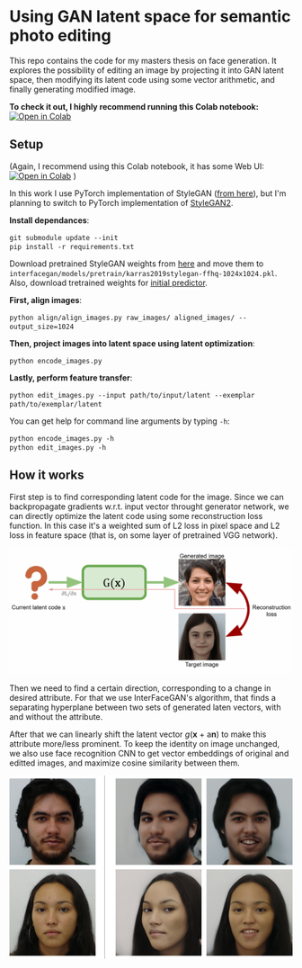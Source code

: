 # Using GAN latent space for semantic photo editing
This repo contains the code for my masters thesis on face generation.
It explores the possibility of editing an image by projecting it into GAN latent space, then modifying its latent code
using some vector arithmetic, and finally generating modified image.

**To check it out, I highly recommend running this Colab notebook:** [![Open in Colab](https://colab.research.google.com/assets/colab-badge.svg)](https://colab.research.google.com/github/Andre6o6/stylegan-editing/blob/master/StyleGAN_edit_images.ipynb) 

## Setup

(Again, I recommend using this Colab notebook, it has some Web UI: [![Open in Colab](https://colab.research.google.com/assets/colab-badge.svg)](https://colab.research.google.com/github/Andre6o6/stylegan-editing/blob/master/StyleGAN_edit_images.ipynb) )

In this work I use PyTorch implementation of StyleGAN ([from here](https://github.com/genforce/interfacegan)), but I'm planning to switch to PyTorch implementation of [StyleGAN2](https://github.com/NVlabs/stylegan2-ada).

**Install dependances**:
```
git submodule update --init
pip install -r requirements.txt
```
Download pretrained StyleGAN weights from [here](https://drive.google.com/file/d/1r3Qygz6DaXtQwkUbd35ucA2U4hayj32m) 
and move them to `interfacegan/models/pretrain/karras2019stylegan-ffhq-1024x1024.pkl`. 
Also, download tretrained weights for [initial predictor](https://drive.google.com/file/d/1C9MSghPDWnkccGXgU6S9-wnRgPVBVovL).

**First, align images**:
```
python align/align_images.py raw_images/ aligned_images/ --output_size=1024
```

**Then, project images into latent space using latent optimization**:
```
python encode_images.py
```

**Lastly, perform feature transfer**:
```
python edit_images.py --input path/to/input/latent --exemplar path/to/exemplar/latent
```

You can get help for command line arguments by typing `-h`:
```
python encode_images.py -h
python edit_images.py -h
```

## How it works
First step is to find corresponding latent code for the image. Since we can backpropagate gradients w.r.t. input vector 
throught generator network, we can directly optimize the latent code using some reconstruction loss function.
In this case it's a weighted sum of L2 loss in pixel space and L2 loss in feature space (that is, on some layer of pretrained VGG network).

![optimization](docs/optim_pipeline.gif)

Then we need to find a certain direction, corresponding to a change in desired attribute.
For that we use InterFaceGAN's algorithm, that finds a separating hyperplane between two sets of generated laten vectors, with and without the attribute.

After that we can linearly shift the latent vector *g*(**x** + a**n**) to make this attribute more/less prominent.
To keep the identity on image unchanged, we also use face recognition CNN to get vector embeddings of original and editted images, and maximize cosine similarity between them.

![transfers](docs/transfers.png)
